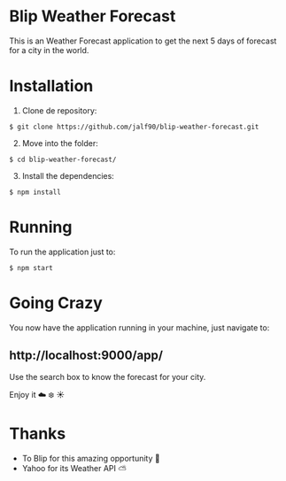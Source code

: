 # Blip Weather Forecast

This is an Weather Forecast application to get the next 5 days of forecast for a city in the world.

# Installation

1. Clone de repository:
```
$ git clone https://github.com/jalf90/blip-weather-forecast.git
```

2. Move into the folder:
```
$ cd blip-weather-forecast/
```

3. Install the dependencies:
```
$ npm install
```

# Running

To run the application just to:
```
$ npm start
```

# Going Crazy

You now have the application running in your machine, just navigate to:

## http://localhost:9000/app/

Use the search box to know the forecast for your city.


Enjoy it :cloud: :snowflake: :sunny:

# Thanks
* To Blip for this amazing opportunity :beers:
* Yahoo for its Weather API :partly_sunny:
